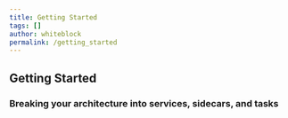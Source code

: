 ```yaml
---
title: Getting Started
tags: []
author: whiteblock
permalink: /getting_started
---
```


## Getting Started

### Breaking your architecture into services, sidecars, and tasks
